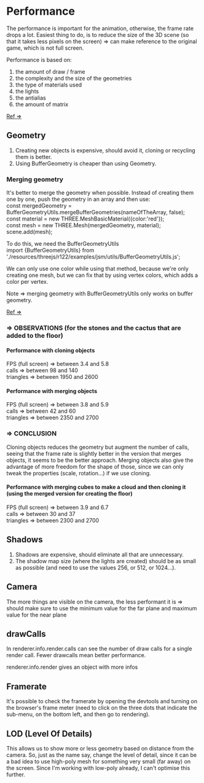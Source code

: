 # Performance

The performance is important for the animation, otherwise, the frame rate drops a lot.
Easiest thing to do, is to reduce the size of the 3D scene (so that it takes less pixels on the screen) => can make reference to the original game, which is not full screen.

Performance is based on:

1. the amount of draw / frame
2. the complexity and the size of the geometries
3. the type of materials used
4. the lights
5. the antialias
6. the amount of matrix

[Ref =>](https://codeburst.io/improve-your-threejs-performances-with-buffergeometryutils-8f97c072c14b)

## Geometry

1. Creating new objects is expensive, should avoid it, cloning or recycling them is better.
2. Using BufferGeometry is cheaper than using Geometry.

### Merging geometry

It's better to merge the geometry when possible. Instead of creating them one by one, push the geometry in an array and then use:  
const mergedGeometry = BufferGeometryUtils.mergeBufferGeometries(nameOfTheArray, false);  
const material = new THREE.MeshBasicMaterial({color:'red'});  
const mesh = new THREE.Mesh(mergedGeometry, material);  
scene.add(mesh);

To do this, we need the BufferGeometryUtils  
import {BufferGeometryUtils} from './resources/threejs/r122/examples/jsm/utils/BufferGeometryUtils.js';

We can only use one color while using that method, because we're only creating one mesh, but we can fix that by using vertex colors, which adds a color per vertex.

Note => merging geometry with BufferGeometryUtils only works on buffer geometry.

[Ref =>](https://threejsfundamentals.org/threejs/lessons/threejs-optimize-lots-of-objects.html)

### => OBSERVATIONS (for the stones and the cactus that are added to the floor)

#### Performance with cloning objects

FPS (full screen) => between 3.4 and 5.8  
calls => between 98 and 140  
triangles => between 1950 and 2600

#### Performance with merging objects

FPS (full screen) => between 3.8 and 5.9  
calls => between 42 and 60  
triangles => between 2350 and 2700

### => CONCLUSION

Cloning objects reduces the geometry but augment the number of calls, seeing that the frame rate is slightly better in the version that merges objects, it seems to be the better approach. Merging objects also give the advantage of more freedom for the shape of those, since we can only tweak the properties (scale, rotation...) if we use cloning.

#### Performance with merging cubes to make a cloud and then cloning it (using the merged version for creating the floor)

FPS (full screen) => between 3.9 and 6.7   
calls => between 30 and 37  
triangles => between 2300 and 2700

## Shadows

1. Shadows are expensive, should eliminate all that are unnecessary.
2. The shadow map size (where the lights are created) should be as small as possible (and need to use the values 256, or 512, or 1024...).

## Camera

The more things are visible on the camera, the less performant it is
=> should make sure to use the minimum value for the far plane and maximum value for the near plane

## drawCalls

In renderer.info.render.calls can see the number of draw calls for a single render call. Fewer drawcalls mean better performance.

renderer.info.render gives an object with more infos

## Framerate

It's possible to check the framerate by opening the devtools and turning on the browser's frame meter (need to click on the three dots that indicate the sub-menu, on the bottom left, and then go to rendering).

## LOD (Level Of Details)

This allows us to show more or less geometry based on distance from the camera. So, just as the name say, change the level of detail, since it can be a bad idea to use high-poly mesh for something very small (far away) on the screen. Since I'm working with low-poly already, I can't optimise this further.
